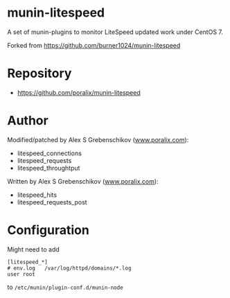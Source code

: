 # munin-litespeed

A set of munin-plugins to monitor LiteSpeed updated work under CentOS 7.

Forked from https://github.com/burner1024/munin-litespeed

# Repository

- https://github.com/poralix/munin-litespeed

# Author

Modified/patched by Alex S Grebenschikov (www.poralix.com):

- litespeed_connections
- litespeed_requests
- litespeed_throughtput

Written by Alex S Grebenschikov (www.poralix.com):

- litespeed_hits
- litespeed_requests_post

# Configuration

Might need to add

```
[litespeed_*]
# env.log   /var/log/httpd/domains/*.log
user root
```

to `/etc/munin/plugin-conf.d/munin-node`
